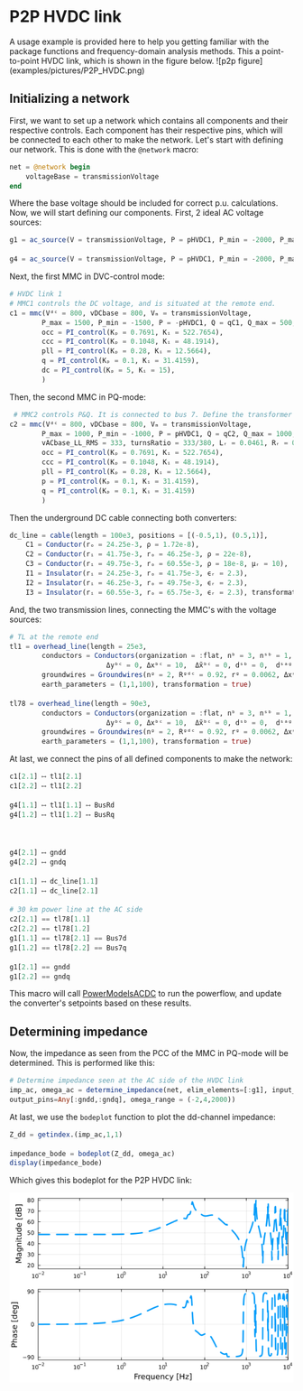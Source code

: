 # P2P HVDC link
A usage example is provided here to help you getting familiar with the package functions and frequency-domain analysis methods. This a point-to-point HVDC link, which is shown in the figure below.
![p2p figure] (examples/pictures/P2P_HVDC.png)

## Initializing a network
First, we want to set up a network which contains all components and their respective controls. Each component has their respective pins, which will be connected to each other to make the network. Let's start with defining our network. This is done with the `@network` macro:
```julia
net = @network begin
    voltageBase = transmissionVoltage
end
```
Where the base voltage should be included for correct p.u. calculations. Now, we will start defining our components. First, 2 ideal AC voltage sources:
```julia
g1 = ac_source(V = transmissionVoltage, P = pHVDC1, P_min = -2000, P_max = 2000, Q_max = 1000, Q_min = -1000, pins = 3, transformation = true)

g4 = ac_source(V = transmissionVoltage, P = pHVDC1, P_min = -2000, P_max = 2000, Q_max = 1000, Q_min = -1000, pins = 3, transformation = true)

```
Next, the first MMC in DVC-control mode:
```julia
# HVDC link 1
# MMC1 controls the DC voltage, and is situated at the remote end.
c1 = mmc(Vᵈᶜ = 800, vDCbase = 800, Vₘ = transmissionVoltage,
        P_max = 1500, P_min = -1500, P = -pHVDC1, Q = qC1, Q_max = 500, Q_min = -500,
        occ = PI_control(Kₚ = 0.7691, Kᵢ = 522.7654),
        ccc = PI_control(Kₚ = 0.1048, Kᵢ = 48.1914),
        pll = PI_control(Kₚ = 0.28, Kᵢ = 12.5664),
        q = PI_control(Kₚ = 0.1, Kᵢ = 31.4159),
        dc = PI_control(Kₚ = 5, Kᵢ = 15),
        )
```
Then, the second MMC in PQ-mode:
```julia
 # MMC2 controls P&Q. It is connected to bus 7. Define the transformer impedance parameters at the converter side!
c2 = mmc(Vᵈᶜ = 800, vDCbase = 800, Vₘ = transmissionVoltage,
        P_max = 1000, P_min = -1000, P = pHVDC1, Q = qC2, Q_max = 1000, Q_min = -1000,
        vACbase_LL_RMS = 333, turnsRatio = 333/380, Lᵣ = 0.0461, Rᵣ = 0.4103,
        occ = PI_control(Kₚ = 0.7691, Kᵢ = 522.7654),
        ccc = PI_control(Kₚ = 0.1048, Kᵢ = 48.1914),
        pll = PI_control(Kₚ = 0.28, Kᵢ = 12.5664),
        p = PI_control(Kₚ = 0.1, Kᵢ = 31.4159),
        q = PI_control(Kₚ = 0.1, Kᵢ = 31.4159)
        )
```
Then the underground DC cable connecting both converters:
```julia
dc_line = cable(length = 100e3, positions = [(-0.5,1), (0.5,1)],
    C1 = Conductor(rₒ = 24.25e-3, ρ = 1.72e-8),
    C2 = Conductor(rᵢ = 41.75e-3, rₒ = 46.25e-3, ρ = 22e-8),
    C3 = Conductor(rᵢ = 49.75e-3, rₒ = 60.55e-3, ρ = 18e-8, μᵣ = 10),
    I1 = Insulator(rᵢ = 24.25e-3, rₒ = 41.75e-3, ϵᵣ = 2.3),
    I2 = Insulator(rᵢ = 46.25e-3, rₒ = 49.75e-3, ϵᵣ = 2.3),
    I3 = Insulator(rᵢ = 60.55e-3, rₒ = 65.75e-3, ϵᵣ = 2.3), transformation = true)
```
And, the two transmission lines, connecting the MMC's with the voltage sources:
```julia 
# TL at the remote end
tl1 = overhead_line(length = 25e3,
        conductors = Conductors(organization = :flat, nᵇ = 3, nˢᵇ = 1, Rᵈᶜ = 0.063, rᶜ = 0.015,  yᵇᶜ = 30,
                        Δyᵇᶜ = 0, Δxᵇᶜ = 10,  Δ̃xᵇᶜ = 0, dˢᵇ = 0,  dˢᵃᵍ = 10),
        groundwires = Groundwires(nᵍ = 2, Rᵍᵈᶜ = 0.92, rᵍ = 0.0062, Δxᵍ = 6.5, Δyᵍ = 7.5, dᵍˢᵃᵍ   = 10),
        earth_parameters = (1,1,100), transformation = true)

tl78 = overhead_line(length = 90e3,
        conductors = Conductors(organization = :flat, nᵇ = 3, nˢᵇ = 1, Rᵈᶜ = 0.063, rᶜ = 0.015,  yᵇᶜ = 30,
                        Δyᵇᶜ = 0, Δxᵇᶜ = 10,  Δ̃xᵇᶜ = 0, dˢᵇ = 0,  dˢᵃᵍ = 10),
        groundwires = Groundwires(nᵍ = 2, Rᵍᵈᶜ = 0.92, rᵍ = 0.0062, Δxᵍ = 6.5, Δyᵍ = 7.5, dᵍˢᵃᵍ   = 10),
        earth_parameters = (1,1,100), transformation = true)
```
At last, we connect the pins of all defined components to make the network:

```julia
c1[2.1] ⟷ tl1[2.1]
c1[2.2] ⟷ tl1[2.2]

g4[1.1] ⟷ tl1[1.1] ⟷ BusRd
g4[1.2] ⟷ tl1[1.2] ⟷ BusRq



g4[2.1] ⟷ gndd
g4[2.2] ⟷ gndq

c1[1.1] ⟷ dc_line[1.1]
c2[1.1] ⟷ dc_line[2.1]

# 30 km power line at the AC side
c2[2.1] == tl78[1.1]
c2[2.2] == tl78[1.2]
g1[1.1] == tl78[2.1] == Bus7d
g1[1.2] == tl78[2.2] == Bus7q

g1[2.1] == gndd
g1[2.2] == gndq
```
This macro will call [PowerModelsACDC](https://github.com/Electa-Git/PowerModelsACDC.jl) to run the powerflow, and update the converter's setpoints based on these results.

## Determining impedance
Now, the impedance as seen from the PCC of the MMC in PQ-mode will be determined. This is performed like this:
```julia
# Determine impedance seen at the AC side of the HVDC link
imp_ac, omega_ac = determine_impedance(net, elim_elements=[:g1], input_pins=Any[:Bus7d,:Bus7q], 
output_pins=Any[:gndd,:gndq], omega_range = (-2,4,2000))
```
At last, we use the `bodeplot` function to plot the dd-channel impedance:
```julia
Z_dd = getindex.(imp_ac,1,1)

impedance_bode = bodeplot(Z_dd, omega_ac)
display(impedance_bode)
```
Which gives this bodeplot for the P2P HVDC link:

![Bode plot](examples/pictures/impedance_bode_plot.png)